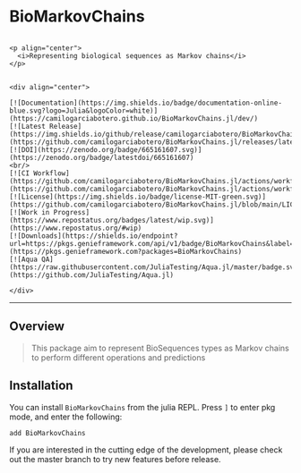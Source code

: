 # BioMarkovChains

```@raw html

<p align="center">
  <i>Representing biological sequences as Markov chains</i>
</p>
```

```@raw html

<div align="center">

[![Documentation](https://img.shields.io/badge/documentation-online-blue.svg?logo=Julia&logoColor=white)](https://camilogarciabotero.github.io/BioMarkovChains.jl/dev/)
[![Latest Release](https://img.shields.io/github/release/camilogarciabotero/BioMarkovChains.jl.svg)](https://github.com/camilogarciabotero/BioMarkovChains.jl/releases/latest)
[![DOI](https://zenodo.org/badge/665161607.svg)](https://zenodo.org/badge/latestdoi/665161607)
<br/>
[![CI Workflow](https://github.com/camilogarciabotero/BioMarkovChains.jl/actions/workflows/CI.yml/badge.svg)](https://github.com/camilogarciabotero/BioMarkovChains.jl/actions/workflows/CI.yml)
[![License](https://img.shields.io/badge/license-MIT-green.svg)](https://github.com/camilogarciabotero/BioMarkovChains.jl/blob/main/LICENSE)
[![Work in Progress](https://www.repostatus.org/badges/latest/wip.svg)](https://www.repostatus.org/#wip)
[![Downloads](https://shields.io/endpoint?url=https://pkgs.genieframework.com/api/v1/badge/BioMarkovChains&label=downloads)](https://pkgs.genieframework.com?packages=BioMarkovChains)
[![Aqua QA](https://raw.githubusercontent.com/JuliaTesting/Aqua.jl/master/badge.svg)](https://github.com/JuliaTesting/Aqua.jl)

</div>

```

***

## Overview

> This package aim to represent BioSequences types as Markov chains to perform different operations and predictions

## Installation

You can install `BioMarkovChains` from the julia REPL. Press `]` to enter pkg
mode, and enter the following:

    add BioMarkovChains

If you are interested in the cutting edge of the development, please
check out the master branch to try new features before release.
